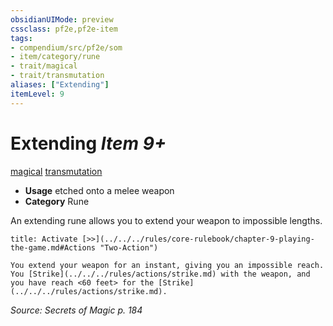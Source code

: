 ```yaml
---
obsidianUIMode: preview
cssclass: pf2e,pf2e-item
tags:
- compendium/src/pf2e/som
- item/category/rune
- trait/magical
- trait/transmutation
aliases: ["Extending"]
itemLevel: 9
---
```

# Extending *Item 9+*  
[magical](../../../rules/traits/magical.md)  [transmutation](../../../rules/traits/transmutation.md)  

- **Usage** etched onto a melee weapon
- **Category** Rune

An extending rune allows you to extend your weapon to impossible lengths.

```ad-embed-ability
title: Activate [>>](../../../rules/core-rulebook/chapter-9-playing-the-game.md#Actions "Two-Action")

You extend your weapon for an instant, giving you an impossible reach. You [Strike](../../../rules/actions/strike.md) with the weapon, and you have reach <60 feet> for the [Strike](../../../rules/actions/strike.md).
```

*Source: Secrets of Magic p. 184*
